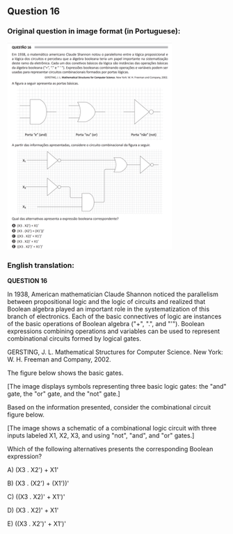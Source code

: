 ## Question 16 ##

### Original question in image format (in Portuguese): ###
<img src="q16-por.png" alt="Question 16 image file" width="75%" height="75%">

### English translation: ###

**QUESTION 16**

In 1938, American mathematician Claude Shannon noticed the parallelism between propositional logic and the logic of circuits and realized that Boolean algebra played an important role in the systematization of this branch of electronics. Each of the basic connectives of logic are instances of the basic operations of Boolean algebra ("+", ".", and "'"). Boolean expressions combining operations and variables can be used to represent combinational circuits formed by logical gates.

GERSTING, J. L. Mathematical Structures for Computer Science. New York: W. H. Freeman and Company, 2002.

The figure below shows the basic gates.

\[The image displays symbols representing three basic logic gates: the "and" gate, the "or" gate, and the "not" gate.\]

Based on the information presented, consider the combinational circuit figure below.

\[The image shows a schematic of a combinational logic circuit with three inputs labeled X1, X2, X3, and using "not", "and", and "or" gates.\]

Which of the following alternatives presents the corresponding Boolean expression?

A) (X3 . X2') + X1'

B) (X3 . (X2') + (X1'))'

C) ((X3 . X2)' + X1')'

D) (X3 . X2)' + X1'

E) ((X3 . X2')' + X1')'